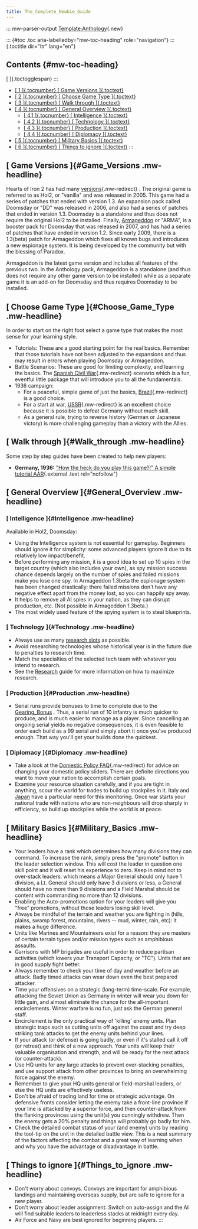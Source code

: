 ```yaml
---
title: The_Complete_Newbie_Guide
---
```

::: mw-parser-output
[Template:Anthology](/wiki/index.php?title=Template:Anthology&action=edit&redlink=1 "Template:Anthology (page does not exist)"){.new}

::: {#toc .toc aria-labelledby="mw-toc-heading" role="navigation"}
::: {.toctitle dir="ltr" lang="en"}
## Contents {#mw-toc-heading}

[ ]{.toctogglespan}
:::

-   [[ 1 ]{.tocnumber} [ Game Versions ]{.toctext}](#Game_Versions)
-   [[ 2 ]{.tocnumber} [ Choose Game Type
    ]{.toctext}](#Choose_Game_Type)
-   [[ 3 ]{.tocnumber} [ Walk through ]{.toctext}](#Walk_through)
-   [[ 4 ]{.tocnumber} [ General Overview
    ]{.toctext}](#General_Overview)
    -   [[ 4.1 ]{.tocnumber} [ Intelligence ]{.toctext}](#Intelligence)
    -   [[ 4.2 ]{.tocnumber} [ Technology ]{.toctext}](#Technology)
    -   [[ 4.3 ]{.tocnumber} [ Production ]{.toctext}](#Production)
    -   [[ 4.4 ]{.tocnumber} [ Diplomacy ]{.toctext}](#Diplomacy)
-   [[ 5 ]{.tocnumber} [ Military Basics ]{.toctext}](#Military_Basics)
-   [[ 6 ]{.tocnumber} [ Things to ignore
    ]{.toctext}](#Things_to_ignore)
:::

## [ Game Versions ]{#Game_Versions .mw-headline}

Hearts of Iron 2 has had many
[versions](/wiki/Versioning "Versioning"){.mw-redirect} . The original
game is referred to as HoI2, or \"vanilla\" and was released in 2005.
This game had a series of patches that ended with version 1.3. An
expansion pack called Doomsday or \"DD\" was released in 2006, and also
had a series of patches that ended in version 1.3. Doomsday is a
standalone and thus does not require the original HoI2 to be installed.
Finally, [Armageddon](/wiki/Armageddon "Armageddon") or \"ARMA\", is a
booster pack for Doomsday that was released in 2007, and has had a
series of patches that have ended in version 1.2. Since early 2009,
there is a 1.3(beta) patch for Armageddon which fixes all known bugs and
introduces a new espionage system. It is being developed by the
community but with the blessing of Paradox.

Armageddon is the latest game version and includes all features of the
previous two. In the Anthology pack, Armageddon is a standalone (and
thus does not require any other game version to be installed) while as a
separate game it is an add-on for Doomsday and thus requires Doomsday to
be installed.

## [ Choose Game Type ]{#Choose_Game_Type .mw-headline}

In order to start on the right foot select a game type that makes the
most sense for your learning style.

-   Tutorials: These are a good starting point for the real basics.
    Remember that those tutorials have not been adjusted to the
    expansions and thus may result in errors when playing Doomsday or
    Armageddon.
-   Battle Scenarios: These are good for limiting complexity, and
    learning the basics. The [Spanish Civil
    War](/wiki/Spanish_Civil_War "Spanish Civil War"){.mw-redirect}
    scenario which is a fun, eventful little package that will introduce
    you to all the fundamentals.
-   1936 campaign:
    -   For a peaceful, simple game of just the basics,
        [Brazil](/wiki/Brazil_strategy "Brazil strategy"){.mw-redirect}
        is a good choice.
    -   For a start at war,
        [USSR](/wiki/USSR_strategy "USSR strategy"){.mw-redirect} is an
        excellent choice because it is possible to defeat Germany
        without much skill.
    -   As a general rule, trying to reverse history (German or Japanese
        victory) is more challenging gameplay than a victory with the
        Allies.

## [ Walk through ]{#Walk_through .mw-headline}

Some step by step guides have been created to help new players:

-   **Germany, 1936:** [\"How the heck do you play this game?!\" A
    simple tutorial
    AAR](http://forum.paradoxplaza.com/forum/showthread.php?t=378841){.external
    .text rel="nofollow"}

## [ General Overview ]{#General_Overview .mw-headline}

### [ Intelligence ]{#Intelligence .mw-headline}

Available in HoI2, Doomsday:

-   Using the Intelligence system is not essential for gameplay.
    Beginners should ignore it for simplicity: some advanced players
    ignore it due to its relatively low impact/benefit.
-   Before performing any mission, it is a good idea to set up 10 spies
    in the target country (which also includes your own), as spy mission
    success chance depends largely on the number of spies and failed
    missions make you lose one spy. In Armageddon 1.3beta the espionage
    system has been changed drastically: there failed missions don\'t
    have any negative effect apart from the money lost, so you can
    happily spy away.
-   It helps to remove all AI spies in your nation, as they can disrupt
    production, etc. (Not possible in Armageddon 1.3beta.)
-   The most widely used feature of the spying system is to steal
    blueprints.

### [ Technology ]{#Technology .mw-headline}

-   Always use as many [research
    slots](/wiki/Research_Slot "Research Slot") as possible.
-   Avoid researching technologies whose historical year is in the
    future due to penalties to research time.
-   Match the specialties of the selected tech team with whatever you
    intend to research.
-   See the [Research](/wiki/Research "Research") guide for more
    information on how to maximize research.

### [ Production ]{#Production .mw-headline}

-   Serial runs provide bonuses to time to complete due to the
    [Gearing_Bonus](/wiki/Gearing_Bonus "Gearing Bonus") . Thus, a
    serial run of 10 infantry is much quicker to produce, and is much
    easier to manage as a player. Since cancelling an ongoing serial
    yields no negative consequences, it is even feasible to order each
    build as a 99 serial and simply abort it once you\'ve produced
    enough. That way you\'ll get your builds done the quickest.

### [ Diplomacy ]{#Diplomacy .mw-headline}

-   Take a look at the [Domestic Policy
    FAQ](/wiki/Domestic_Policy_FAQ "Domestic Policy FAQ"){.mw-redirect}
    for advice on changing your domestic policy sliders. There are
    definite directions you want to move your nation to accomplish
    certain goals.
-   Examine your resource situation carefully, and if you are tight in
    anything, scour the world for trades to build up stockpiles in it.
    Italy and [Japan](/wiki/Japan "Japan") have a particular need for
    this monitoring. Once war starts your national trade with nations
    who are non-neighbours will drop sharply in efficiency, so build up
    stockpiles while the world is at peace.

## [ Military Basics ]{#Military_Basics .mw-headline}

-   Your leaders have a rank which determines how many divisions they
    can command. To increase the rank, simply press the \"promote\"
    button in the leader selection window. This will cost the leader in
    question one skill point and it will reset his experience to zero.
    Keep in mind not to over-stack leaders: which means a Major General
    should only have 1 division, a Lt. General should only have 3
    divisions or less, a General should have no more than 9 divisions
    and a Field Marshal should be content with commanding no more than
    12 divisions.
-   Enabling the Auto-promotions option for your leaders will give you
    \"free\" promotions, without those leaders losing skill level.
-   Always be mindful of the terrain and weather you are fighting in
    (hills, plains, swamp forest, mountains, rivers \-- mud, winter,
    rain, etc): it makes a huge difference.
-   Units like Marines and Mountaineers exist for a reason: they are
    masters of certain terrain types and/or mission types such as
    amphibious assaults.
-   Garrisons with MP brigades are useful in order to reduce partisan
    activities (which lowers your Transport Capacity, or \"TC\"). Units
    that are in good supply fight better.
-   Always remember to check your time of day and weather before an
    attack. Badly timed attacks can wear down even the best prepared
    attacker.
-   Time your offensives on a strategic (long-term) time-scale. For
    example, attacking the Soviet Union as Germany in winter will wear
    you down for little gain, and almost eliminate the chance for the
    all-important encirclements. Winter warfare is no fun, just ask the
    German general staff.
-   Encirclement is the only practical way of \'killing\' enemy units.
    Plan strategic traps such as cutting units off against the coast and
    try deep striking tank attacks to get the enemy units behind your
    lines.
-   If your attack (or defense) is going badly, or even if it\'s stalled
    call it off (or retreat) and think of a new approach. Your units
    will keep their valuable organisation and strength, and will be
    ready for the next attack (or counter-attack).
-   Use HQ units for any large attacks to prevent over-stacking
    penalties, and use support attack from other provinces to bring an
    overwhelming force against the enemy.
-   Remember to give your HQ units general or field-marshal leaders, or
    else the HQ units are effectively useless.
-   Don\'t be afraid of trading land for time or strategic advantage. On
    defensive fronts consider letting the enemy take a front-line
    province if your line is attacked by a superior force, and then
    counter-attack from the flanking provinces using the unit(s) you
    cunningly withdrew. Then the enemy gets a 20% penalty and things
    will probably go badly for him.
-   Check the detailed combat status of your (and enemy) units by
    reading the tool-tip on the unit in the detailed battle view. This
    is a neat summary of the factors affecting the combat and a great
    way of learning when and why you have the advantage or disadvantage
    in battle.

## [ Things to ignore ]{#Things_to_ignore .mw-headline}

-   Don\'t worry about convoys. Convoys are important for amphibious
    landings and maintaining overseas supply, but are safe to ignore for
    a new player.
-   Don\'t worry about leader assignment. Switch on auto-assign and the
    AI will find suitable leaders to leaderless stacks at midnight every
    day.
-   Air Force and Navy are best ignored for beginning players.
:::
